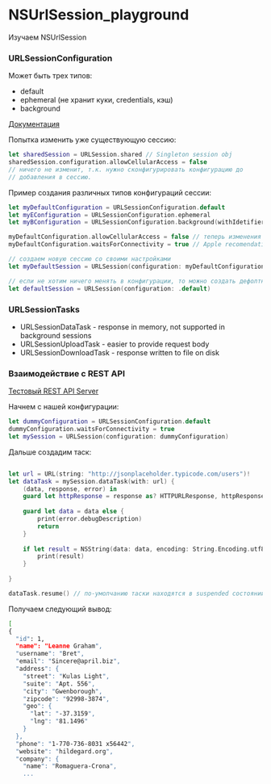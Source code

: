 # NSUrlSession_playground
Изучаем NSUrlSession

### URLSessionConfiguration 
Может быть трех типов: 

* default
* ephemeral (не хранит куки, credentials, кэш)
* background

[Документация](https://developer.apple.com/documentation/foundation/nsurlsessionconfiguration)

Попытка изменить уже существующую сессию: 

```swift
let sharedSession = URLSession.shared // Singleton session obj
sharedSession.configuration.allowCellularAccess = false 
// ничего не изменит, т.к. нужно сконфигурировать конфигурацию до
// добавления в сессию.
```

Пример создания различных типов конфигураций сессии: 

```swift
let myDefaultConfiguration = URLSessionConfiguration.default
let myEConfiguration = URLSessionConfiguration.ephemeral
let myBConfiguration = URLSessionConfiguration.background(withIdetifier: "com.denis.nefedov")

myDefaultConfiguration.allowCellularAccess = false // теперь изменения будут приняты
myDefaultConfiguration.waitsForConnectivity = true // Apple recomendation

// создаем новую сессию со своими настройками
let myDefaultSession = URLSession(configuration: myDefaultConfiguration)

// если не хотим ничего менять в конфигурации, то можно создать дефолтную сессию
let defaultSession = URLSession(configuration: .default)
```

### URLSessionTasks

* URLSessionDataTask - response in memory, not supported in background sessions
* URLSessionUploadTask - easier to provide request body
* URLSessionDownloadTask - response written to file on disk


### Взаимодействие с REST API

[Тестовый REST API Server](http://jsonplaceholder.typicode.com)

Начнем с нашей конфигурации:

```swift
let dummyConfiguration = URLSessionConfiguration.default
dummyConfiguration.waitsForConnectivity = true
let mySession = URLSession(configuration: dummyConfiguration)
```

Дальше создадим таск:

```swift

let url = URL(string: "http://jsonplaceholder.typicode.com/users")!
let dataTask = mySession.dataTask(with: url) {
    (data, response, error) in
    guard let httpResponse = response as? HTTPURLResponse, httpResponse.statusCode == 200 else {return}
    
    guard let data = data else {
        print(error.debugDescription)
        return
    }
    
    if let result = NSString(data: data, encoding: String.Encoding.utf8.rawValue) {
        print(result)
    }
        
}

dataTask.resume() // по-умолчанию таски находятся в suspended состоянии. 
```

Получаем следующий вывод:

```bash
[
{
  "id": 1,
  "name": "Leanne Graham",
  "username": "Bret",
  "email": "Sincere@april.biz",
  "address": {
    "street": "Kulas Light",
    "suite": "Apt. 556",
    "city": "Gwenborough",
    "zipcode": "92998-3874",
    "geo": {
      "lat": "-37.3159",
      "lng": "81.1496"
    }
  },
  "phone": "1-770-736-8031 x56442",
  "website": "hildegard.org",
  "company": {
    "name": "Romaguera-Crona",
    ...
```
